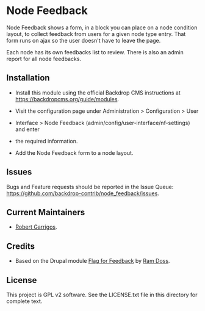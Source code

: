 Node Feedback
======================

Node Feedback shows a form, in a block you can place on a node condition layout,
to collect feedback from users for a given node type entry. That form runs on
ajax so the user doesn't have to leave the page.

Each node has its own feedbacks list to review. There is also an admin report
for all node feedbacks.

Installation
------------

- Install this module using the official Backdrop CMS instructions at
  https://backdropcms.org/guide/modules.

- Visit the configuration page under Administration > Configuration > User
- Interface > Node Feedback (admin/config/user-interface/nf-settings) and enter
- the required information.

- Add the Node Feedback form to a node layout.

Issues
------

Bugs and Feature requests should be reported in the Issue Queue:
https://github.com/backdrop-contrib/node_feedback/issues.

Current Maintainers
-------------------

- [Robert Garrigos](https://github.com/robertgarrigos).

Credits
-------

- Based on the Drupal module [Flag for Feedback](https://www.drupal.org/project/flag_with_feedback) by [Ram Doss](https://www.drupal.org/u/ram_doss).


License
-------

This project is GPL v2 software.
See the LICENSE.txt file in this directory for complete text.
